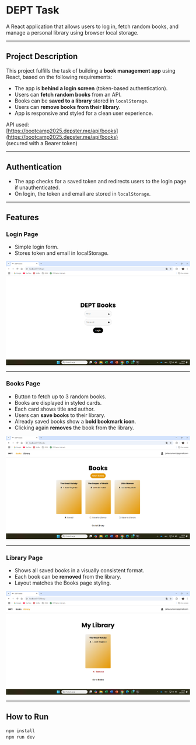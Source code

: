 # DEPT Task

A React application that allows users to log in, fetch random books, and manage a personal library using browser local storage.

---

## Project Description

This project fulfills the task of building a **book management app** using React, based on the following requirements:

- The app is **behind a login screen** (token-based authentication).
- Users can **fetch random books** from an API.
- Books can be **saved to a library** stored in `localStorage`.
- Users can **remove books from their library**.
- App is responsive and styled for a clean user experience.

API used:  
[https://bootcamp2025.depster.me/api/books](https://bootcamp2025.depster.me/api/books)  
(secured with a Bearer token)

---

## Authentication

- The app checks for a saved token and redirects users to the login page if unauthenticated.
- On login, the token and email are stored in `localStorage`.

---

## Features

### Login Page

- Simple login form.
- Stores token and email in localStorage.  
  
![Login Page](./screenshots/DEPTTaskLogIn.png)

---

### Books Page

- Button to fetch up to 3 random books.
- Books are displayed in styled cards.
- Each card shows title and author.
- Users can **save books** to their library.
- Already saved books show a **bold bookmark icon**.
- Clicking again **removes** the book from the library.  

![Books Page](./screenshots/DEPTTaskBooksPage.png)

---

### Library Page

- Shows all saved books in a visually consistent format.
- Each book can be **removed** from the library.
- Layout matches the Books page styling.  

![Library Page](./screenshots/DEPTTaskLibraryPage.png)

---

##  How to Run

```bash
npm install
npm run dev

